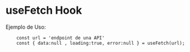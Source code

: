 # useFetch Hook

Ejemplo de Uso:

```
    const url = 'endpoint de una API'
    const { data:null , loading:true, error:null } = useFetch(url); 
```
